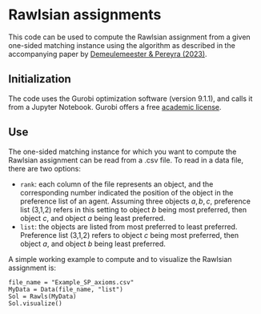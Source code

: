 # Rawlsian assignments

This code can be used to compute the Rawlsian assignment from a given one-sided matching instance using the algorithm as described in the accompanying paper by [Demeulemeester & Pereyra (2023)][3].

[3]: https://arxiv.org/abs/2207.02930

## Initialization
The code uses the Gurobi optimization software (version 9.1.1), and calls it from a Jupyter Notebook. Gurobi offers a free [academic license][2].

[2]: https://www.gurobi.com/academia/academic-program-and-licenses/

## Use
The one-sided matching instance for which you want to compute the Rawlsian assignment can be read from a .csv file. To read in a data file, there are two options:
* `rank`: each column of the file represents an object, and the corresponding number indicated the position of the object in the preference list of an agent. Assuming three objects $a,b,c$, preference list (3,1,2) refers in this setting to object $b$ being most preferred, then object $c$, and object $a$ being least preferred.
* `list`: the objects are listed from most preferred to least preferred. Preference list (3,1,2) refers to object $c$ being most preferred, then object $a$, and object $b$ being least preferred. 

A simple working example to compute and to visualize the Rawlsian assignment is:
```
file_name = "Example_SP_axioms.csv"
MyData = Data(file_name, "list")
Sol = Rawls(MyData)
Sol.visualize()
```
